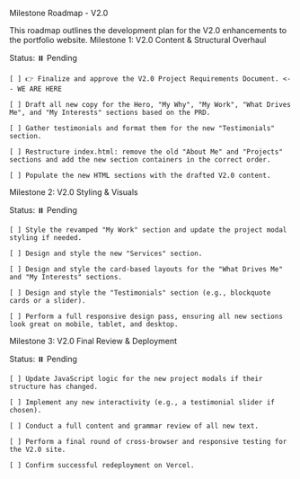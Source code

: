 Milestone Roadmap - V2.0

This roadmap outlines the development plan for the V2.0 enhancements to the portfolio website.
Milestone 1: V2.0 Content & Structural Overhaul

Status: ⏸️ Pending

    [ ] 👉 Finalize and approve the V2.0 Project Requirements Document. <-- WE ARE HERE

    [ ] Draft all new copy for the Hero, "My Why", "My Work", "What Drives Me", and "My Interests" sections based on the PRD.

    [ ] Gather testimonials and format them for the new "Testimonials" section.

    [ ] Restructure index.html: remove the old "About Me" and "Projects" sections and add the new section containers in the correct order.

    [ ] Populate the new HTML sections with the drafted V2.0 content.

Milestone 2: V2.0 Styling & Visuals

Status: ⏸️ Pending

    [ ] Style the revamped "My Work" section and update the project modal styling if needed.

    [ ] Design and style the new "Services" section.

    [ ] Design and style the card-based layouts for the "What Drives Me" and "My Interests" sections.

    [ ] Design and style the "Testimonials" section (e.g., blockquote cards or a slider).

    [ ] Perform a full responsive design pass, ensuring all new sections look great on mobile, tablet, and desktop.

Milestone 3: V2.0 Final Review & Deployment

Status: ⏸️ Pending

    [ ] Update JavaScript logic for the new project modals if their structure has changed.

    [ ] Implement any new interactivity (e.g., a testimonial slider if chosen).

    [ ] Conduct a full content and grammar review of all new text.

    [ ] Perform a final round of cross-browser and responsive testing for the V2.0 site.

    [ ] Confirm successful redeployment on Vercel.